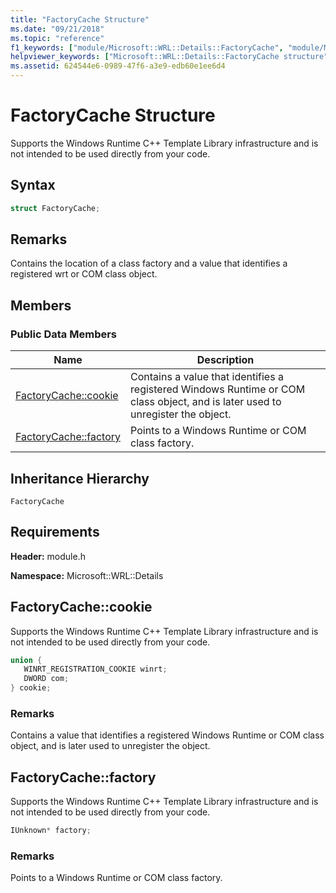 ```yaml
---
title: "FactoryCache Structure"
ms.date: "09/21/2018"
ms.topic: "reference"
f1_keywords: ["module/Microsoft::WRL::Details::FactoryCache", "module/Microsoft::WRL::Details::FactoryCache::cookie", "module/Microsoft::WRL::Details::FactoryCache::factory"]
helpviewer_keywords: ["Microsoft::WRL::Details::FactoryCache structure", "Microsoft::WRL::Details::FactoryCache::cookie data member", "Microsoft::WRL::Details::FactoryCache::factory data member"]
ms.assetid: 624544e6-0989-47f6-a3e9-edb60e1ee6d4
---
```

# FactoryCache Structure

Supports the Windows Runtime C++ Template Library infrastructure and is not intended to be used directly from your code.

## Syntax

```cpp
struct FactoryCache;
```

## Remarks

Contains the location of a class factory and a value that identifies a registered wrt or COM class object.

## Members

### Public Data Members

Name                              | Description
--------------------------------- | ------------------------------------------------------------------------------------------------------------------------------
[FactoryCache::cookie](#cookie)   | Contains a value that identifies a registered Windows Runtime or COM class object, and is later used to unregister the object.
[FactoryCache::factory](#factory) | Points to a Windows Runtime or COM class factory.

## Inheritance Hierarchy

`FactoryCache`

## Requirements

**Header:** module.h

**Namespace:** Microsoft::WRL::Details

## <a name="cookie"></a>FactoryCache::cookie

Supports the Windows Runtime C++ Template Library infrastructure and is not intended to be used directly from your code.

```cpp
union {
   WINRT_REGISTRATION_COOKIE winrt;
   DWORD com;
} cookie;
```

### Remarks

Contains a value that identifies a registered Windows Runtime or COM class object, and is later used to unregister the object.

## <a name="factory"></a>FactoryCache::factory

Supports the Windows Runtime C++ Template Library infrastructure and is not intended to be used directly from your code.

```cpp
IUnknown* factory;
```

### Remarks

Points to a Windows Runtime or COM class factory.
